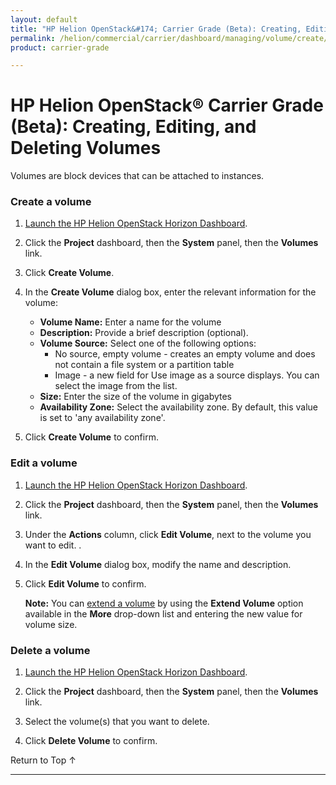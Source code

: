 ```yaml
---
layout: default
title: "HP Helion OpenStack&#174; Carrier Grade (Beta): Creating, Editing, and Deleting Volumes"
permalink: /helion/commercial/carrier/dashboard/managing/volume/create/
product: carrier-grade

---
```

<!--UNDER REVISION-->

<script>

function PageRefresh {
onLoad="window.refresh"
}

PageRefresh();

</script>

<!-- <p style="font-size: small;"> <a href="/helion/commercial/carrier/ga1/install/">&#9664; PREV</a> | <a href="/helion/commercial/carrier/ga1/install-overview/">&#9650; UP</a> | <a href="/helion/commercial/carrier/ga1/">NEXT &#9654;</a></p> -->

# HP Helion OpenStack&#174; Carrier Grade (Beta): Creating, Editing, and Deleting Volumes

Volumes are block devices that can be attached to instances.

### Create a volume ###

1. [Launch the HP Helion OpenStack Horizon Dashboard](/helion/openstack/carrier/dashboard/login/).

2. Click the **Project** dashboard, then the **System** panel, then the **Volumes** link.

4. Click **Create Volume**.

5. In the **Create Volume** dialog box, enter the relevant information for the volume: 

	* **Volume Name:** Enter a name for the volume  
	* **Description:** Provide a brief description (optional).  
	* **Volume Source:** Select one of the following options: 
		* No source, empty volume - creates an empty volume and does not contain a file system or a partition table  
		* Image - a new field for Use image as a source displays. You can select the image from the list.  
	* **Size:** Enter the size of the volume in gigabytes  	
	* **Availability Zone:** Select the availability zone. By default, this value is set to 'any availability zone'.  

6. Click **Create Volume** to confirm.  

### Edit a volume ###

1. [Launch the HP Helion OpenStack Horizon Dashboard](/helion/openstack/carrier/dashboard/login/).

2. Click the **Project** dashboard, then the **System** panel, then the **Volumes** link.

4. Under the **Actions** column, click **Edit Volume**, next to the volume you want to edit.  	.

5. In the **Edit Volume** dialog box, modify the name and description.

6. Click **Edit Volume** to confirm. 

	**Note:** You can [extend a volume](/helion/commercial/carrier/dashboard/managing/volume/extend/) by using the **Extend Volume** option available in the **More** drop-down list and entering the new value for volume size.

### Delete a volume ###

1. [Launch the HP Helion OpenStack Horizon Dashboard](/helion/openstack/carrier/dashboard/login/).

2. Click the **Project** dashboard, then the **System** panel, then the **Volumes** link.

4. Select the volume(s) that you want to delete.

5. Click **Delete Volume** to confirm.

<p><a href="#top" style="padding:14px 0px 14px 0px; text-decoration: none;"> Return to Top &#8593; </a></p>


----
